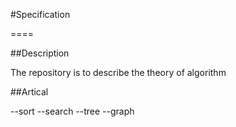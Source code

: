 #Specification


====


##Description

The repository is to describe the theory of algorithm


##Artical

--sort
--search
--tree
--graph


